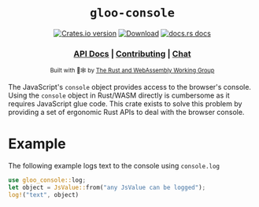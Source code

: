 <div align="center">

  <h1><code>gloo-console</code></h1>

  <p>
    <a href="https://crates.io/crates/gloo-console"><img src="https://img.shields.io/crates/v/gloo-console.svg?style=flat-square" alt="Crates.io version" /></a>
    <a href="https://crates.io/crates/gloo-console"><img src="https://img.shields.io/crates/d/gloo-console.svg?style=flat-square" alt="Download" /></a>
    <a href="https://docs.rs/gloo-console"><img src="https://img.shields.io/badge/docs-latest-blue.svg?style=flat-square" alt="docs.rs docs" /></a>
  </p>

  <h3>
    <a href="https://docs.rs/gloo-console">API Docs</a>
    <span> | </span>
    <a href="https://github.com/rustwasm/gloo/blob/master/CONTRIBUTING.md">Contributing</a>
    <span> | </span>
    <a href="https://discordapp.com/channels/442252698964721669/443151097398296587">Chat</a>
  </h3>

<sub>Built with 🦀🕸 by <a href="https://rustwasm.github.io/">The Rust and WebAssembly Working Group</a></sub>
</div>

The JavaScript's `console` object provides access to the browser's console.
Using the `console` object in Rust/WASM directly is cumbersome as it requires JavaScript glue code.
This crate exists to solve this problem by providing a set of ergonomic Rust APIs to deal
with the browser console.

# Example

The following example logs text to the console using `console.log`

```rust
use gloo_console::log;
let object = JsValue::from("any JsValue can be logged");
log!("text", object)
```
